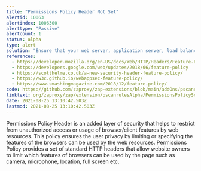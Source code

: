 ```yaml
---
title: "Permissions Policy Header Not Set"
alertid: 10063
alertindex: 1006300
alerttype: "Passive"
alertcount: 1
status: alpha
type: alert
solution: "Ensure that your web server, application server, load balancer, etc. is configured to set the Permissions-Policy header."
references:
  - https://developer.mozilla.org/en-US/docs/Web/HTTP/Headers/Feature-Policy
  - https://developers.google.com/web/updates/2018/06/feature-policy
  - https://scotthelme.co.uk/a-new-security-header-feature-policy/
  - https://w3c.github.io/webappsec-feature-policy/
  - https://www.smashingmagazine.com/2018/12/feature-policy/
code: https://github.com/zaproxy/zap-extensions/blob/main/addOns/pscanrulesAlpha/src/main/java/org/zaproxy/zap/extension/pscanrulesAlpha/PermissionsPolicyScanRule.java
linktext: org/zaproxy/zap/extension/pscanrulesAlpha/PermissionsPolicyScanRule.java
date: 2021-08-25 13:10:42.503Z
lastmod: 2021-08-25 13:10:42.503Z
---
```


Permissions Policy Header is an added layer of security that helps to restrict from unauthorized access or usage of browser/client features by web resources. This policy ensures the user privacy by limiting or specifying the features of the browsers can be used by the web resources. Permissions Policy provides a set of standard HTTP headers that allow website owners to limit which features of browsers can be used by the page such as camera, microphone, location, full screen etc.
